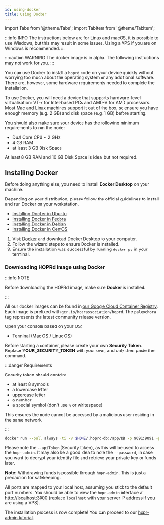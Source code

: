 ```yaml
---
id: using-docker
title: Using Docker
---
```


import Tabs from '@theme/Tabs';
import TabItem from '@theme/TabItem';

:::info INFO
The instructions below are for Linux and macOS, it is possible to use Windows, but this may result in some issues. Using a VPS if you are on Windows is recommended.
:::

:::caution WARNING
The docker image is in alpha. The following instructions may not work for you.
:::

You can use Docker to install a `hoprd` node on your device quickly without worrying too much about the operating system or any additional software. There are, however, some hardware requirements needed to complete the installation.

To use Docker, you will need a device that supports hardware-level virtualisation: VT-x for Intel-based PCs and AMD-V for AMD processors. Most Mac and Linux machines support it out of the box, so ensure you have enough memory \(e.g. 2 GB\) and disk space \(e.g. 1 GB\) before starting.

You should also make sure your device has the following minimum requirements to run the node:

* Dual Core CPU ~ 2 GHz
* 4 GB RAM
* at least 3 GB Disk Space

At least 8 GB RAM and 10 GB Disk Space is ideal but not required. 

## Installing Docker

Before doing anything else, you need to install **Docker Desktop** on your machine.

<Tabs>
<TabItem value="Linux" label="Linux">

Depending on your distribution, please follow the official guidelines to install and run Docker on your workstation.

- [Installing Docker in Ubuntu](https://docs.docker.com/engine/install/ubuntu/)
- [Installing Docker in Fedora](https://docs.docker.com/engine/install/fedora/)
- [Installing Docker in Debian](https://docs.docker.com/engine/install/debian/)
- [Installing Docker in CentOS](https://docs.docker.com/engine/install/centos/)

</TabItem>
<TabItem value="mac" label="macOS">

1. Visit [Docker](https://www.docker.com/get-started) and download Docker Desktop to your computer.
2. Follow the wizard steps to ensure Docker is installed.
3. Ensure the installation was successful by running `docker ps` in your terminal.

</TabItem>
</Tabs>

### Downloading HOPRd image using Docker

:::info NOTE

Before downloading the HOPRd image, make sure **Docker** is installed.

:::

All our docker images can be found in [our Google Cloud Container Registry](https://console.cloud.google.com/gcr/images/hoprassociation/global/hoprd).
Each image is prefixed with `gcr.io/hoprassociation/hoprd`.
The `paleochora` tag represents the latest community release version.

Open your console based on your OS:

- Terminal (Mac OS / Linux OS)

Before starting a container, please create your own **Security Token**. Replace **YOUR_SECURITY_TOKEN** with your own, and only then paste the command.

:::danger Requirements

Security token should contain:

- at least 8 symbols
- a lowercase letter
- uppercase letter
- a number
- a special symbol (don't use `%` or whitespace)

This ensures the node cannot be accessed by a malicious user residing in the same network.

:::

```bash
docker run --pull always -ti -v $HOME/.hoprd-db:/app/DB -p 9091:9091 -p 3000:3000 -p 3001:3001 gcr.io/hoprassociation/hoprd:paleochora --admin --password 'open-sesame-iTwnsPNg0hpagP+o6T0KOwiH9RQ0' --init --API --apiHost "0.0.0.0" --apiPort 3001 --identity /app/DB/.hopr-id-paleochora --apiToken 'YOUR_SECURITY_TOKEN' --adminHost "0.0.0.0" --adminPort 3000 --host "0.0.0.0:9091"
```

Please note the `--apiToken` (Security token), as this will be used to access the `hopr-admin`. It may also be a good idea to note the `--password`, in case you want to decrypt your identity file and retrieve your private key or funds later.

**Note:** Withdrawing funds is possible through `hopr-admin`. This is just a precaution for safekeeping.

All ports are mapped to your local host, assuming you stick to the default port numbers. You should be able to view the `hopr-admin` interface at [http://localhost:3000](http://localhost:3000) (replace `localhost` with your server IP address if you are using a VPS).

The installation process is now complete! You can proceed to our [hopr-admin tutorial](using-hopr-admin).